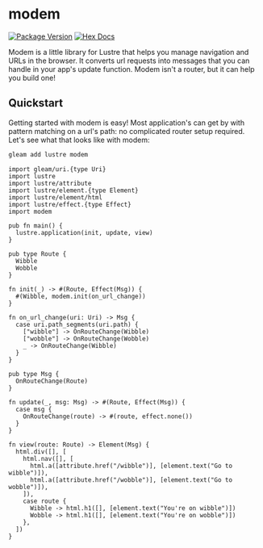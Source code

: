 # modem

[![Package Version](https://img.shields.io/hexpm/v/modem)](https://hex.pm/packages/modem)
[![Hex Docs](https://img.shields.io/badge/hex-docs-ffaff3)](https://hexdocs.pm/modem/)

Modem is a little library for Lustre that helps you manage navigation and URLs in
the browser. It converts url requests into messages that you can handle in your
app's update function. Modem isn't a router, but it can help you build one!

## Quickstart

Getting started with modem is easy! Most application's can get by with pattern
matching on a url's path: no complicated router setup required. Let's see what
that looks like with modem:

```sh
gleam add lustre modem
```

```gleam
import gleam/uri.{type Uri}
import lustre
import lustre/attribute
import lustre/element.{type Element}
import lustre/element/html
import lustre/effect.{type Effect}
import modem

pub fn main() {
  lustre.application(init, update, view)
}

pub type Route {
  Wibble
  Wobble
}

fn init(_) -> #(Route, Effect(Msg)) {
  #(Wibble, modem.init(on_url_change))
}

fn on_url_change(uri: Uri) -> Msg {
  case uri.path_segments(uri.path) {
    ["wibble"] -> OnRouteChange(Wibble)
    ["wobble"] -> OnRouteChange(Wobble)
    _ -> OnRouteChange(Wibble)
  }
}

pub type Msg {
  OnRouteChange(Route)
}

fn update(_, msg: Msg) -> #(Route, Effect(Msg)) {
  case msg {
    OnRouteChange(route) -> #(route, effect.none())
  }
}

fn view(route: Route) -> Element(Msg) {
  html.div([], [
    html.nav([], [
      html.a([attribute.href("/wibble")], [element.text("Go to wibble")]),
      html.a([attribute.href("/wobble")], [element.text("Go to wobble")]),
    ]),
    case route {
      Wibble -> html.h1([], [element.text("You're on wibble")])
      Wobble -> html.h1([], [element.text("You're on wobble")])
    },
  ])
}

```
